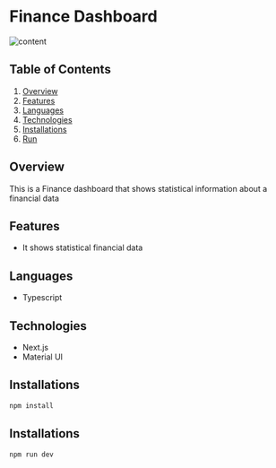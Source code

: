 # Finance Dashboard

![content](https://drive.google.com/uc?export=download&id=1qWtO55cL4-6F316VRoXb_kfHfA1-HKdm)


## Table of Contents
1. [Overview](#overview)
2. [Features](#features)
3. [Languages](#languages)
4. [Technologies](#technologies)
5. [Installations](#installations)
6. [Run](#run)


## Overview
This is a Finance dashboard that shows statistical information about a financial data

## Features
* It shows statistical financial data

## Languages
* Typescript

## Technologies
* Next.js
* Material UI

## Installations

```bash
npm install
```

## Installations

```bash
npm run dev
```